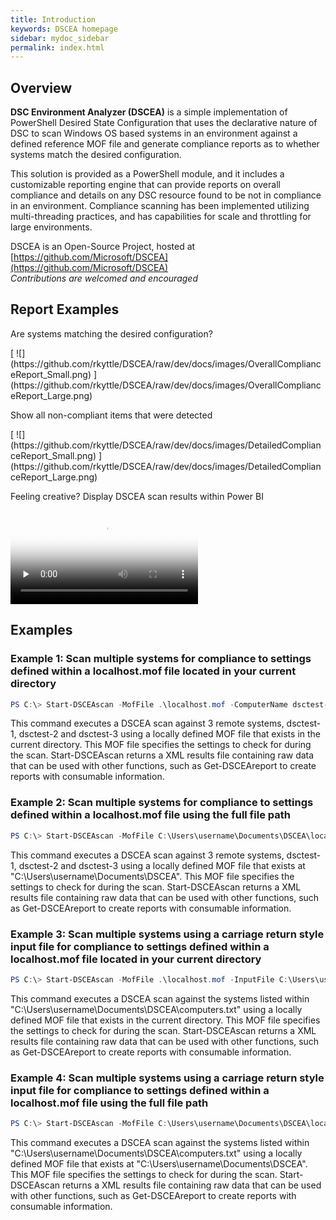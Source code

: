 ```yaml
---
title: Introduction
keywords: DSCEA homepage
sidebar: mydoc_sidebar
permalink: index.html
---
```


## Overview

**DSC Environment Analyzer (DSCEA)** is a simple implementation of PowerShell Desired State Configuration that uses the declarative nature of DSC to scan Windows OS based systems in an environment against a defined reference MOF file and generate compliance reports as to whether systems match the desired configuration.

This solution is provided as a PowerShell module, and it includes a customizable reporting engine that can provide reports on overall compliance and details on any DSC resource found to be not in compliance in an environment.  Compliance scanning has been implemented utilizing multi-threading practices, and has capabilities for scale and throttling for large environments.

DSCEA is an Open-Source Project, hosted at [https://github.com/Microsoft/DSCEA](https://github.com/Microsoft/DSCEA)
<br><i>Contributions are welcomed and encouraged</i>
 
## Report Examples
<p class="ImageTextHeaderFirst">Are systems matching the desired configuration?</p>
[ ![](https://github.com/rkyttle/DSCEA/raw/dev/docs/images/OverallComplianceReport_Small.png) ](https://github.com/rkyttle/DSCEA/raw/dev/docs/images/OverallComplianceReport_Large.png)

<p class="ImageTextHeader">Show all non-compliant items that were detected</p>
[ ![](https://github.com/rkyttle/DSCEA/raw/dev/docs/images/DetailedComplianceReport_Small.png) ](https://github.com/rkyttle/DSCEA/raw/dev/docs/images/DetailedComplianceReport_Large.png)

<p class="ImageTextHeader">Feeling creative? Display DSCEA scan results within Power BI</p>
<video class="tscplayer_inline" controls poster="https://rkyttle.github.io/DSCEA/mp4/HomePagePowerBIGIF_First_Frame.png" preload="none">
   <source src="https://rkyttle.github.io/DSCEA/mp4/HomePagePowerBIGIF.mp4" type="video/mp4">
   Your browser does not support the HTML video tag.
</video>

## Examples

### **Example 1: Scan multiple systems for compliance to settings defined within a localhost.mof file located in your current directory**
```powershell
PS C:\> Start-DSCEAscan -MofFile .\localhost.mof -ComputerName dsctest-1, dsctest-2, dsctest-3
```

This command executes a DSCEA scan against 3 remote systems, dsctest-1, dsctest-2 and dsctest-3 using a locally defined MOF file that exists in the current directory.  This MOF file specifies the settings to check for during the scan.  Start-DSCEAscan returns a XML results file containing raw data that can be used with other functions, such as Get-DSCEAreport to create reports with consumable information.

### **Example 2: Scan multiple systems for compliance to settings defined within a localhost.mof file using the full file path**
```powershell
PS C:\> Start-DSCEAscan -MofFile C:\Users\username\Documents\DSCEA\localhost.mof -ComputerName dsctest-1, dsctest-2, dsctest-3
```

This command executes a DSCEA scan against 3 remote systems, dsctest-1, dsctest-2 and dsctest-3 using a locally defined MOF file that exists at "C:\Users\username\Documents\DSCEA".  This MOF file specifies the settings to check for during the scan.  Start-DSCEAscan returns a XML results file containing raw data that can be used with other functions, such as Get-DSCEAreport to create reports with consumable information.

### **Example 3: Scan multiple systems using a carriage return style input file for compliance to settings defined within a localhost.mof file located in your current directory**
```powershell
PS C:\> Start-DSCEAscan -MofFile .\localhost.mof -InputFile C:\Users\username\Documents\DSCEA\computers.txt
```

This command executes a DSCEA scan against the systems listed within "C:\Users\username\Documents\DSCEA\computers.txt" using a locally defined MOF file that exists in the current directory.  This MOF file specifies the settings to check for during the scan.  Start-DSCEAscan returns a XML results file containing raw data that can be used with other functions, such as Get-DSCEAreport to create reports with consumable information.

### **Example 4: Scan multiple systems using a carriage return style input file for compliance to settings defined within a localhost.mof file using the full file path**
```powershell
PS C:\> Start-DSCEAscan -MofFile C:\Users\username\Documents\DSCEA\localhost.mof -InputFile C:\Users\username\Documents\DSCEA\computers.txt
```

This command executes a DSCEA scan against the systems listed within "C:\Users\username\Documents\DSCEA\computers.txt" using a locally defined MOF file that exists at "C:\Users\username\Documents\DSCEA".  This MOF file specifies the settings to check for during the scan.  Start-DSCEAscan returns a XML results file containing raw data that can be used with other functions, such as Get-DSCEAreport to create reports with consumable information.